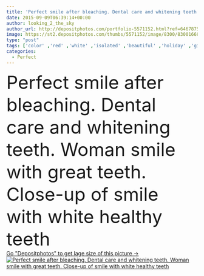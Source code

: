 ```yaml
---
title: 'Perfect smile after bleaching. Dental care and whitening teeth. Woman smile with great teeth. Close-up of smile with white healthy teeth'
date: 2015-09-09T06:39:14+00:00
author: looking_2_the_sky
author_url: http://depositphotos.com/portfolio-5571152.html?ref=64678756
image: https://st2.depositphotos.com/thumbs/5571152/image/8300/83001668/api_thumb_450.jpg?forcejpeg=true
type: "post"
tags: ['color' ,'red' ,'white' ,'isolated' ,'beautiful' ,'holiday' ,'girl' ,'female' ,'young' ,'beauty' ,'model' ,'happiness' ,'smile' ,'colour' ,'close' ,'health' ,'healthy' ,'medicine' ,'mouth' ,'face' ,'medical' ,'care' ,'scarf' ,'skin' ,'pink' ,'concept' ,'teeth' ,'glamour' ,'woman' ,'make' ,'makeup' ,'clean' ,'dental' ,'dentistry' ,'sexy' ,'perfect' ,'glossy' ,'gloss' ,'lips' ,'laugh' ,'straight' ,'Perfection' ,'lipstick' ,'clinic' ,'alignment' ,'whitening' ,'pink lips' ]
categories: 
  - Perfect
---
```

<div aling="center">
            <font size="60"> Perfect smile after bleaching. Dental care and whitening teeth. Woman smile with great teeth. Close-up of smile with white healthy teeth</font>   
</div>
<div>
    <a href='https://depositphotos.com/83001668/stock-photo-perfect-smile-after-bleaching-dental.html?ref=64678756' target=_blank > Go "Depositphotos" to get lage size of this picture ->
        <img href='https://depositphotos.com/83001668/stock-photo-perfect-smile-after-bleaching-dental.html?ref=64678756' src='https://st2.depositphotos.com/5571152/8300/i/950/depositphotos_83001668-stock-photo-perfect-smile-after-bleaching-dental.jpg?forcejpeg=true' alt='Perfect smile after bleaching. Dental care and whitening teeth. Woman smile with great teeth. Close-up of smile with white healthy teeth' >
    </a>
</div>
